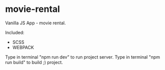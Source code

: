 # movie-rental
Vanilla JS App - movie rental. 

Included:
* SCSS
* WEBPACK

Type in terminal "npm run dev" to run project server.
Type in terminal "npm run build" to build ;) project.
